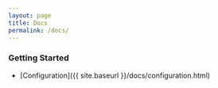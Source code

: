 ```yaml
---
layout: page
title: Docs
permalink: /docs/
---
```


### Getting Started

* [Configuration]({{ site.baseurl }}/docs/configuration.html)
